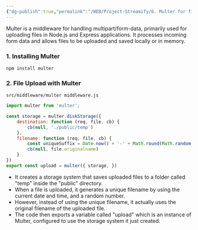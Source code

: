 ```yaml
---
{"dg-publish":true,"permalink":"/WEB/Project-Streamify/6. Multer for file upload/","created":"2024-11-17T21:40:21.634+05:30"}
---
```



Multer is a middleware for handling multipart/form-data, primarily used for uploading files in Node.js and Express applications. 
It processes incoming form data and allows files to be uploaded and saved locally or in memory.

### 1.  Installing Multer

```shell
npm install multer
```

### 2. File Upload with Multer

`src/middleware/multer middleware.js`
```js
import multer from 'multer';

const storage = multer.diskStorage({
    destination: function (req, file, cb) {
        cb(null, './public/temp')
    },
    filename: function (req, file, cb) {
        const uniqueSuffix = Date.now() + '-' + Math.round(Math.random() * 1E9)
        cb(null, file.originalname)
    }
})
export const upload = multer({ storage, })
```

- It creates a storage system that saves uploaded files to a folder called "temp" inside the "public" directory.
- When a file is uploaded, it generates a unique filename by using the current date and time, and a random number.
- However, instead of using the unique filename, it actually uses the original filename of the uploaded file.
- The code then exports a variable called "upload" which is an instance of Multer, configured to use the storage system it just created.